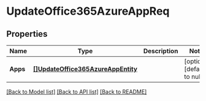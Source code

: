# UpdateOffice365AzureAppReq

## Properties
Name | Type | Description | Notes
------------ | ------------- | ------------- | -------------
**Apps** | [**[]UpdateOffice365AzureAppEntity**](UpdateOffice365AzureAppEntity.md) |  | [optional] [default to null]

[[Back to Model list]](../README.md#documentation-for-models) [[Back to API list]](../README.md#documentation-for-api-endpoints) [[Back to README]](../README.md)

